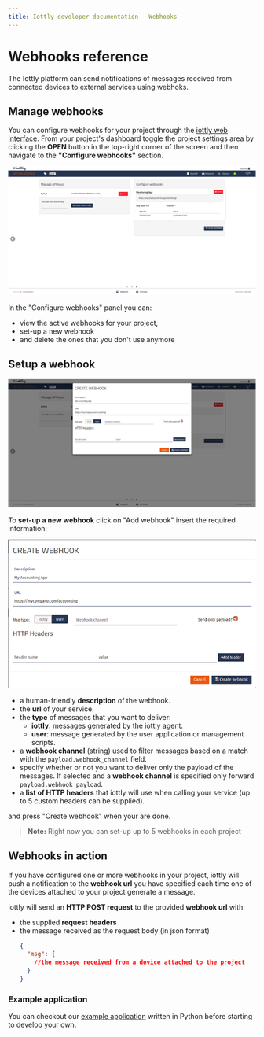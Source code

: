 ```yaml
---
title: Iottly developer documentation - Webhooks
---
```

# Webhooks reference

The Iottly platform can send notifications of messages received from connected devices to external services using webhoks.

## Manage webhooks

 You can configure webhooks for your project through the [iottly web interface](https://cloud.iottly.com).
 From your project's dashboard toggle the project settings area by clicking the
 __OPEN__ button in the top-right corner of the screen and then navigate to the 
 __"Configure webhooks"__ section.

 ![Manage webhooks page](/images/api/webhookpanel.png)

 In the "Configure webhooks" panel you can:
 - view the active webhooks for your project,
 - set-up a new webhook
 - and delete the ones that you don't use anymore

## Setup a webhook

 ![Setup a webhook](/images/api/webhookcreate.png)

 To __set-up a new webhook__ click on "Add webhook" insert the required information:
 
 ![Setup a webhook](/images/api/webhookcreatedetail.png)

 
- a human-friendly __description__ of the webhook.
- the __url__ of your service.
- the __type__ of messages that you want to deliver:
  - __iottly__: messages generated by the iottly agent.
  - __user__: message generated by the user application or management scripts.
- a **webhook channel** (string) used to filter messages based on a match with the `payload.webhook_channel` field.
- specify whether or not you want to deliver only the payload of the messages. If selected and a **webhook channel** is specified only forward `payload.webhook_payload`.
- a __list of HTTP headers__ that iottly will use when calling your service (up to 5 custom headers can be supplied).

and press "Create webhook" when your are done.

> __Note:__ Right now you can set-up up to 5 webhooks in each project

## Webhooks in action

If you have configured one or more webhooks in your project, iottly will push a notification
to the __webhook url__ you have specified each time one of the devices attached to your project generate a message.

iottly will send an __HTTP POST request__ to the provided __webhook url__ with:

- the supplied __request headers__
- the message received as the request body (in json format)
    ```json
    {
      "msg": {
        //the message received from a device attached to the project
      }
    }
    ```

### Example application 

You can checkout our [example application](https://github.com/tomorrowdata/iottly-webhook-example) written in Python before starting to develop your own.
